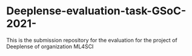# Deeplense-evaluation-task-GSoC-2021-
This is the submission repository for the evaluation for the project of Deeplense of organization ML4SCI
